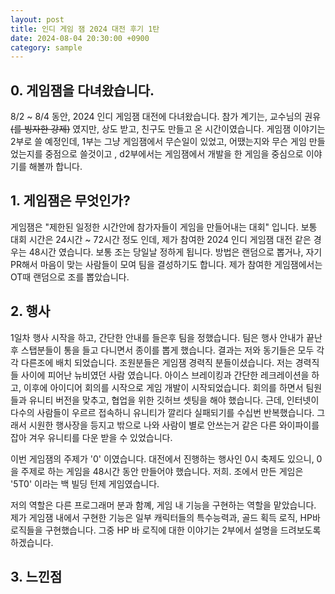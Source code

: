 ```yaml
---
layout: post
title: 인디 게임 잼 2024 대전 후기 1탄
date: 2024-08-04 20:30:00 +0900
category: sample
---
```


## 0. 게임잼을 다녀왔습니다.

8/2 ~ 8/4 동안, 2024 인디 게임잼 대전에 다녀왔습니다.  참가 계기는, 교수님의  권유~~(를 빙자한 강제)~~ 였지만, 상도 받고, 친구도 만들고 온 시간이였습니다.  게임잼 이야기는 2부로 쓸 예정인데, 1부는 그냥 게임잼에서 무슨일이 있었고, 어땠는지와 무슨 게임 만들었는지를 중점으로 쓸것이고 , d2부에서는 게임잼에서 개발을 한  게임을 중심으로 이야기를 해볼까 합니다.

## 1. 게임잼은 무엇인가?

게임잼은 "제한된 일정한 시간안에 참가자들이 게임을 만들어내는 대회" 입니다. 보통 대회 시간은 24시간 ~  72시간 정도 인데, 제가 참여한 2024 인디 게임잼 대전 같은 경우는 48시간 였습니다. 보통 조는 당일날 정하게 됩니다. 방법은 랜덤으로 뽑거나, 자기 PR해서 마음이 맞는 사람들이 모여 팀을 결성하기도 합니다. 제가 참여한 게임잼에서는  OT때 랜덤으로 조를 뽑았습니다.

## 2. 행사
 1일차 행사 시작을 하고, 간단한 안내를 들은후 팀을 정했습니다. 팀은 행사 안내가 끝난후 스탭분들이 통을 들고 다니면서 종이를 뽑게 했습니다. 결과는 저와 동기들은 모두 각각 다른조에 배치 되었습니다. 조원분들은 게임잼 경력직 분들이셨습니다. 저는 경력직들 사이에 피어난 뉴비였던 사람 였습니다. 아이스 브레이킹과 간단한 레크레이션을 하고, 이후에 아이디어 회의를 시작으로 게임 개발이 시작되었습니다. 회의를 하면서 팀원들과 유니티 버전을 맞추고, 협업을 위한 깃허브 셋팅을 해야 했습니다. 근데, 인터넷이 다수의 사람들이 우르르 접속하니 유니티가 깔리다 실패되기를 수십번 반복했습니다. 그래서 시원한 행사장을 등지고 밖으로 나와 사람이 별로 안쓰는거 같은 다른 와이파이를 잡아 겨우 유니티를 다운 받을 수 있었습니다. 
 
이번 게임잼의 주제가 '0'  이였습니다. 대전에서 진행하는 행사인 0시 축제도 있으니, 0을 주제로 하는 게임을 48시간 동안 만들어야 했습니다. 저희. 조에서 만든 게임은 '5T0' 이라는 백 빌딩 턴제 게임였습니다.  

저의 역할은 다른 프로그래머 분과 함꼐, 게임 내 기능을 구현하는 역할을 맡았습니다. 제가 게임잼 내에서 구현한 기능은 일부 캐릭터들의 특수능력과, 골드 획득 로직, HP바 로직들을 구현했습니다. 그중 HP 바 로직에 대한 이야기는 2부에서 설명을 드려보도록 하겠습니다. 
 

 
 ## 3. 느낀점
 
 ## 
 
 